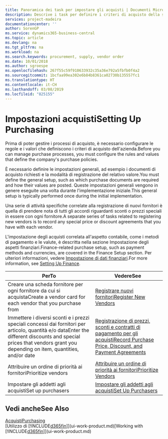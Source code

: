 ```yaml
---
title: Panoramica dei task per impostare gli acquisti | Documenti Microsoft
description: Descrive i task per definire i criteri di acquisto della società e impostare i processi di acquisto.
services: project-madeira
documentationcenter: ''
author: SorenGP
ms.service: dynamics365-business-central
ms.topic: article
ms.devlang: na
ms.tgt_pltfrm: na
ms.workload: na
ms.search.keywords: procurement, supply, vendor order
ms.date: 10/01/2018
ms.author: sgroespe
ms.openlocfilehash: 267f55c59f910633932c35a36e792a5fbfb0f4a2
ms.sourcegitcommit: 1bcfaa99ea302e6b84b8361ca02730b135557fc1
ms.translationtype: HT
ms.contentlocale: it-CH
ms.lasthandoff: 03/08/2019
ms.locfileid: "825155"
---
```

# <a name="setting-up-purchasing"></a><span data-ttu-id="0dc09-103">Impostazioni acquisti</span><span class="sxs-lookup"><span data-stu-id="0dc09-103">Setting Up Purchasing</span></span>
<span data-ttu-id="0dc09-104">Prima di poter gestire i processi di acquisto, è necessario configurare le regole e i valori che definiscono i criteri di acquisto dell'azienda.</span><span class="sxs-lookup"><span data-stu-id="0dc09-104">Before you can manage purchase processes, you must configure the rules and values that define the company's purchase policies.</span></span>

<span data-ttu-id="0dc09-105">È necessario definire le impostazioni generali, ad esempio i documenti di acquisto richiesti e la modalità di registrazione del relativo valore.</span><span class="sxs-lookup"><span data-stu-id="0dc09-105">You must define the general setup, such as which purchase documents are required and how their values are posted.</span></span> <span data-ttu-id="0dc09-106">Queste impostazioni generali vengono in genere eseguite una volta durante l'implementazione iniziale.</span><span class="sxs-lookup"><span data-stu-id="0dc09-106">This general setup is typically performed once during the initial implementation.</span></span>

<span data-ttu-id="0dc09-107">Una serie di attività specifiche correlate alla registrazione di nuovi fornitori è quella di prendere nota di tutti gli accordi riguardanti sconti o prezzi speciali in essere con ogni fornitore.</span><span class="sxs-lookup"><span data-stu-id="0dc09-107">A separate series of tasks related to registering new vendors is to record any special price or discount agreements that you have with each vendor.</span></span>

<span data-ttu-id="0dc09-108">L'impostazione degli acquisti correlata all'aspetto contabile, come i metodi di pagamento e le valute, è descritta nella sezione Impostazione degli aspetti finanziari.</span><span class="sxs-lookup"><span data-stu-id="0dc09-108">Finance-related purchase setup, such as payment methods and currencies, are covered in the Finance Setup section.</span></span> <span data-ttu-id="0dc09-109">Per ulteriori informazioni, vedere [Impostazione di dati finanziari](finance-setup-finance.md).</span><span class="sxs-lookup"><span data-stu-id="0dc09-109">For more information, see [Setting Up Finance](finance-setup-finance.md).</span></span>

| <span data-ttu-id="0dc09-110">Per</span><span class="sxs-lookup"><span data-stu-id="0dc09-110">To</span></span> | <span data-ttu-id="0dc09-111">Vedere</span><span class="sxs-lookup"><span data-stu-id="0dc09-111">See</span></span> |
| --- | --- |
| <span data-ttu-id="0dc09-112">Creare una scheda fornitore per ogni fornitore da cui si acquista</span><span class="sxs-lookup"><span data-stu-id="0dc09-112">Create a vendor card for each vendor that you purchase from</span></span>|[<span data-ttu-id="0dc09-113">Registrare nuovi fornitori</span><span class="sxs-lookup"><span data-stu-id="0dc09-113">Register New Vendors</span></span>](purchasing-how-register-new-vendors.md) |
| <span data-ttu-id="0dc09-114">Immettere i diversi sconti e i prezzi speciali concessi dai fornitori per articolo, quantità e/o data</span><span class="sxs-lookup"><span data-stu-id="0dc09-114">Enter the different discounts and special prices that vendors grant you depending on item, quantities, and/or date</span></span> |[<span data-ttu-id="0dc09-115">Registrazione di prezzi, sconti e contratti di pagamento per gli acquisti</span><span class="sxs-lookup"><span data-stu-id="0dc09-115">Record Purchase Price, Discount, and Payment Agreements</span></span>](purchasing-how-record-purchase-price-discount-payment-agreements.md) |
| <span data-ttu-id="0dc09-116">Attribuire un ordine di priorità ai fornitori</span><span class="sxs-lookup"><span data-stu-id="0dc09-116">Prioritize vendors</span></span> |[<span data-ttu-id="0dc09-117">Attribuire un ordine di priorità ai fornitori</span><span class="sxs-lookup"><span data-stu-id="0dc09-117">Prioritize Vendors</span></span>](purchasing-how-prioritize-vendors.md) |
| <span data-ttu-id="0dc09-118">Impostare gli addetti agli acquisti</span><span class="sxs-lookup"><span data-stu-id="0dc09-118">Set up purchasers</span></span> |[<span data-ttu-id="0dc09-119">Impostare gli addetti agli acquisti</span><span class="sxs-lookup"><span data-stu-id="0dc09-119">Set Up Purchasers</span></span>](purchasing-how-setup-purchasers.md) |

## <a name="see-also"></a><span data-ttu-id="0dc09-120">Vedi anche</span><span class="sxs-lookup"><span data-stu-id="0dc09-120">See Also</span></span>
[<span data-ttu-id="0dc09-121">Acquisti</span><span class="sxs-lookup"><span data-stu-id="0dc09-121">Purchasing</span></span>](purchasing-manage-purchasing.md)  
<span data-ttu-id="0dc09-122">[Utilizzo di [!INCLUDE[d365fin](includes/d365fin_md.md)]](ui-work-product.md)</span><span class="sxs-lookup"><span data-stu-id="0dc09-122">[Working with [!INCLUDE[d365fin](includes/d365fin_md.md)]](ui-work-product.md)</span></span>
